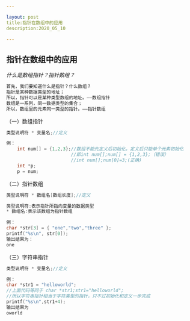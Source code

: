 ```yaml
---

layout: post
title:指针在数组中的应用
description:2020_05_10

---
```


## 指针在数组中的应用
*什么是数组指针？指针数组？*
```c
首先，我们要知道什么是指针？什么数组？
指针是某种数据类型的地址；
所以，指针可以是某种类型数组的地址。——数组指针
数组是一系列，同一数据类型的集合；
所以，数组里的元素同一类型的指针。——指针数组

```

（一）数组指针
```c
类型说明符 * 变量名;//定义
```
```c
例：
	int num[] = {1,2,3};//数组不能先定义后初始化，定义后只能单个元素初始化	
						//即int num[];num[] = {1,2,3};（错误）
						//int num[];num[0]=3;(正确)
	int *p;
	p = num;
```

（二）指针数组
```c
类型说明符 * 数组名[数组长度];//定义

类型说明符:表示指针所指向变量的数据类型
* 数组名:表示该数组为指针数组

```

```c
例：
char *str[3] = { "one","two","three" };
printf("%s\n", str[0]);
输出结果为：
one
```

（三）字符串指针

```c
类型说明符 * 变量名;//定义
```

```c
例：
char *str1 = "helloworld";
//上面代码等同于 char *str1;str1="helloworld";
//所以字符串指针相当于字符类型的指针，只不过初始化和定义一步完成
printf("%s\n",str1+4);
输出结果为
oworld
```
